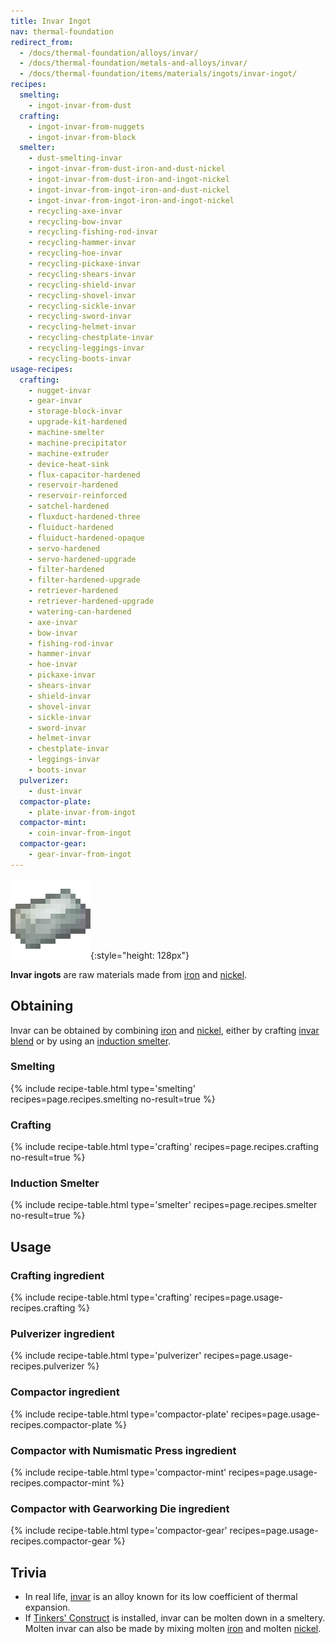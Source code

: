 ```yaml
---
title: Invar Ingot
nav: thermal-foundation
redirect_from:
  - /docs/thermal-foundation/alloys/invar/
  - /docs/thermal-foundation/metals-and-alloys/invar/
  - /docs/thermal-foundation/items/materials/ingots/invar-ingot/
recipes:
  smelting:
    - ingot-invar-from-dust
  crafting:
    - ingot-invar-from-nuggets
    - ingot-invar-from-block
  smelter:
    - dust-smelting-invar
    - ingot-invar-from-dust-iron-and-dust-nickel
    - ingot-invar-from-dust-iron-and-ingot-nickel
    - ingot-invar-from-ingot-iron-and-dust-nickel
    - ingot-invar-from-ingot-iron-and-ingot-nickel
    - recycling-axe-invar
    - recycling-bow-invar
    - recycling-fishing-rod-invar
    - recycling-hammer-invar
    - recycling-hoe-invar
    - recycling-pickaxe-invar
    - recycling-shears-invar
    - recycling-shield-invar
    - recycling-shovel-invar
    - recycling-sickle-invar
    - recycling-sword-invar
    - recycling-helmet-invar
    - recycling-chestplate-invar
    - recycling-leggings-invar
    - recycling-boots-invar
usage-recipes:
  crafting:
    - nugget-invar
    - gear-invar
    - storage-block-invar
    - upgrade-kit-hardened
    - machine-smelter
    - machine-precipitator
    - machine-extruder
    - device-heat-sink
    - flux-capacitor-hardened
    - reservoir-hardened
    - reservoir-reinforced
    - satchel-hardened
    - fluxduct-hardened-three
    - fluiduct-hardened
    - fluiduct-hardened-opaque
    - servo-hardened
    - servo-hardened-upgrade
    - filter-hardened
    - filter-hardened-upgrade
    - retriever-hardened
    - retriever-hardened-upgrade
    - watering-can-hardened
    - axe-invar
    - bow-invar
    - fishing-rod-invar
    - hammer-invar
    - hoe-invar
    - pickaxe-invar
    - shears-invar
    - shield-invar
    - shovel-invar
    - sickle-invar
    - sword-invar
    - helmet-invar
    - chestplate-invar
    - leggings-invar
    - boots-invar
  pulverizer:
    - dust-invar
  compactor-plate:
    - plate-invar-from-ingot
  compactor-mint:
    - coin-invar-from-ingot
  compactor-gear:
    - gear-invar-from-ingot
---
```


![Invar ingot](/assets/images/thermal-foundation/ingot-invar.png){:style="height: 128px"}


**Invar ingots** are raw materials made from
[iron](https://minecraft.gamepedia.com/Iron_Ingot) and
[nickel](/docs/nickel-ingot/).


Obtaining
---------

Invar can be obtained by combining
[iron](https://minecraft.gamepedia.com/Iron_Ingot) and
[nickel](/docs/nickel-ingot/), either by crafting [invar
blend](/docs/invar-blend/) or by using an [induction
smelter](/docs/induction-smelter/).

### Smelting
{% include recipe-table.html type='smelting' recipes=page.recipes.smelting no-result=true %}

### Crafting
{% include recipe-table.html type='crafting' recipes=page.recipes.crafting no-result=true %}

### Induction Smelter
{% include recipe-table.html type='smelter' recipes=page.recipes.smelter no-result=true %}


Usage
-----

### Crafting ingredient
{% include recipe-table.html type='crafting' recipes=page.usage-recipes.crafting %}

### Pulverizer ingredient
{% include recipe-table.html type='pulverizer' recipes=page.usage-recipes.pulverizer %}

### Compactor ingredient
{% include recipe-table.html type='compactor-plate' recipes=page.usage-recipes.compactor-plate %}

### Compactor with Numismatic Press ingredient
{% include recipe-table.html type='compactor-mint' recipes=page.usage-recipes.compactor-mint %}

### Compactor with Gearworking Die ingredient
{% include recipe-table.html type='compactor-gear' recipes=page.usage-recipes.compactor-gear %}


Trivia
------

* In real life, [invar](https://en.wikipedia.org/wiki/Invar) is an alloy known
  for its low coefficient of thermal expansion.
* If [Tinkers'
  Construct](https://minecraft.curseforge.com/projects/tinkers-construct) is
  installed, invar can be molten down in a smeltery. Molten invar can also be
  made by mixing molten [iron](https://minecraft.gamepedia.com/Iron_Ingot) and
  molten [nickel](/docs/nickel-ingot/).
